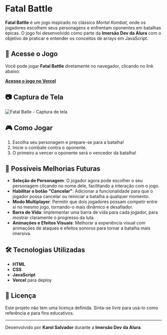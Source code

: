 # Fatal Battle

**Fatal Battle** é um jogo inspirado no clássico *Mortal Kombat*, onde os jogadores escolhem seus personagens e enfrentam oponentes em batalhas épicas. O jogo foi desenvolvido como parte da **Imersão Dev da Alura** com o objetivo de praticar e entender os conceitos de arrays em JavaScript.

## 🚀 Acesse o Jogo

Você pode jogar **Fatal Battle** diretamente no navegador, clicando no link abaixo:

[**Acesse o jogo no Vercel**](https://fatal-battle.vercel.app/)

## 📷 Captura de Tela

![Fatal Batle - Captura de tela](https://i.postimg.cc/GmsYJyr6/Captura-de-tela-2025-07-02-161446.png)


## 🎮 Como Jogar

1. Escolha seu personagem e prepare-se para a batalha!
2. Inicie o combate contra o oponente.
4. O primeiro a vencer o oponente será o vencedor da batalha!

## 🔧 Possíveis Melhorias Futuras

- **Seleção de Personagem**: O jogador agora pode escolher o seu personagem clicando no nome dele, facilitando a interação com o jogo.
- **Habilitar o botão "Cancelar"**: Adicionar a funcionalidade para que o jogador possa cancelar ou reiniciar a batalha a qualquer momento.
- **Modo Multiplayer**: Permitir que dois jogadores possam competir entre si no mesmo jogo, tornando-o mais dinâmico e desafiador.
- **Barra de Vida**: Implementar uma barra de vida para cada jogador, para mostrar claramente o progresso da luta.
- **Animações e Efeitos Visuais**: Melhorar a experiência visual com animações de ataques e efeitos sonoros para tornar a batalha mais imersiva.

## 🛠 Tecnologias Utilizadas

- **HTML**
- **CSS**
- **JavaScript**
- **Vercel** para deploy

## 📜 Licença

Este projeto não tem uma licença definida. Sinta-se livre para usá-lo como referência e para fins educativos.

---

Desenvolvido por **Karol Salvador** durante a **Imersão Dev da Alura**.
